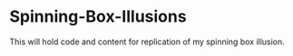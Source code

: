 # Spinning-Box-Illusions
This will hold code and content for replication of my spinning box illusion.
